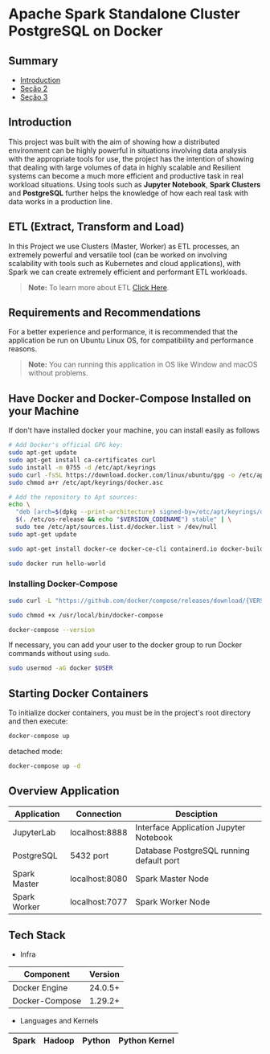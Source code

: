 # Apache Spark Standalone Cluster PostgreSQL on Docker

## Summary 

- [Introduction](#introduction)
- [Seção 2](#seção-2)
- [Seção 3](#seção-3)

## Introduction

This project was built with the aim of showing how a distributed environment can be highly powerful in situations involving data analysis with the appropriate tools for use, the project has the intention of showing that dealing with large volumes of data in highly scalable and Resilient systems can become a much more efficient and productive task in real workload situations. Using tools such as **Jupyter Notebook**, **Spark Clusters** and **PostgreSQL** further helps the knowledge of how each real task with data works in a production line.


## ETL (Extract, Transform and Load)

In this Project we use Clusters (Master, Worker) as ETL processes, an extremely powerful and versatile tool (can be worked on involving scalability with tools such as Kubernetes and cloud applications), with Spark we can create extremely efficient and performant ETL workloads.

> **Note:** To learn more about ETL [Click Here](https://www.oracle.com/ph/integration/what-is-etl/).


## Requirements and Recommendations

For a better experience and performance, it is recommended that the application be run on Ubuntu Linux OS, for compatibility and performance reasons.
>**Note:** You can running this application in OS like Window and macOS without problems.

## Have Docker and Docker-Compose Installed on your Machine 

If don't have installed docker your machine, you can install easily as follows

```bash
# Add Docker's official GPG key:
sudo apt-get update
sudo apt-get install ca-certificates curl
sudo install -m 0755 -d /etc/apt/keyrings
sudo curl -fsSL https://download.docker.com/linux/ubuntu/gpg -o /etc/apt/keyrings/docker.asc
sudo chmod a+r /etc/apt/keyrings/docker.asc

# Add the repository to Apt sources:
echo \
  "deb [arch=$(dpkg --print-architecture) signed-by=/etc/apt/keyrings/docker.asc] https://download.docker.com/linux/ubuntu \
  $(. /etc/os-release && echo "$VERSION_CODENAME") stable" | \
  sudo tee /etc/apt/sources.list.d/docker.list > /dev/null
sudo apt-get update
```
```bash
sudo apt-get install docker-ce docker-ce-cli containerd.io docker-buildx-plugin docker-compose-plugin
```

```bash
sudo docker run hello-world
```

### Installing Docker-Compose

```bash
sudo curl -L "https://github.com/docker/compose/releases/download/{VERSION}/docker-compose-$(uname -s)-$(uname -m)" -o /usr/local/bin/docker-compose
```

```bash
sudo chmod +x /usr/local/bin/docker-compose
```

```bash
docker-compose --version
```

If necessary, you can add your user to the docker group to run Docker commands without using `sudo`.

```bash
sudo usermod -aG docker $USER
```
## Starting Docker Containers

To initialize docker containers, you must be in the project's root directory and then execute:

```bash
docker-compose up
```

detached mode:

```bash
docker-compose up -d
```


## Overview Application 


| Application|Connection|Desciption|
|-------|-------|------|
| JupyterLab|localhost:8888|Interface Application Jupyter Notebook|
| PostgreSQL|5432 port|Database PostgreSQL running default port|
| Spark Master|localhost:8080|Spark Master Node|
|Spark Worker|localhost:7077|Spark Worker Node


## Tech Stack

- Infra

|Component|Version|
|---------|-------|
Docker Engine|24.0.5+|
Docker-Compose|1.29.2+|

- Languages and Kernels

|Spark|Hadoop|Python|Python Kernel|
|-----|------|------|------------|

